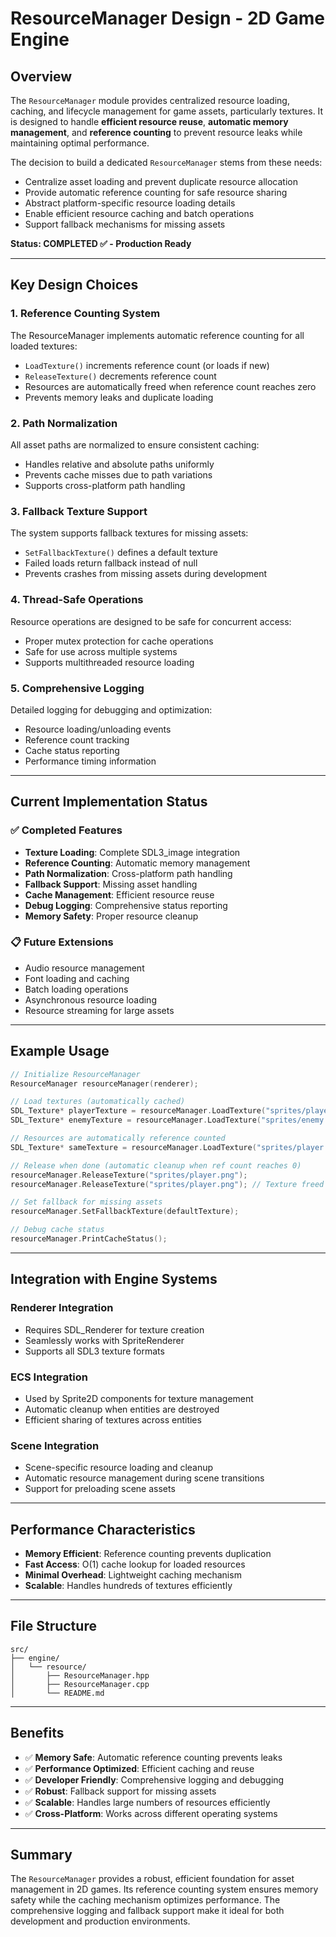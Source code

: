 # ResourceManager Design - 2D Game Engine

## Overview

The `ResourceManager` module provides centralized resource loading, caching, and lifecycle management for game assets, particularly textures. It is designed to handle **efficient resource reuse**, **automatic memory management**, and **reference counting** to prevent resource leaks while maintaining optimal performance.

The decision to build a dedicated `ResourceManager` stems from these needs:

* Centralize asset loading and prevent duplicate resource allocation
* Provide automatic reference counting for safe resource sharing
* Abstract platform-specific resource loading details
* Enable efficient resource caching and batch operations
* Support fallback mechanisms for missing assets

**Status: COMPLETED ✅ - Production Ready**

---

## Key Design Choices

### 1. **Reference Counting System**

The ResourceManager implements automatic reference counting for all loaded textures:

* `LoadTexture()` increments reference count (or loads if new)
* `ReleaseTexture()` decrements reference count
* Resources are automatically freed when reference count reaches zero
* Prevents memory leaks and duplicate loading

### 2. **Path Normalization**

All asset paths are normalized to ensure consistent caching:

* Handles relative and absolute paths uniformly
* Prevents cache misses due to path variations
* Supports cross-platform path handling

### 3. **Fallback Texture Support**

The system supports fallback textures for missing assets:

* `SetFallbackTexture()` defines a default texture
* Failed loads return fallback instead of null
* Prevents crashes from missing assets during development

### 4. **Thread-Safe Operations**

Resource operations are designed to be safe for concurrent access:

* Proper mutex protection for cache operations
* Safe for use across multiple systems
* Supports multithreaded resource loading

### 5. **Comprehensive Logging**

Detailed logging for debugging and optimization:

* Resource loading/unloading events
* Reference count tracking
* Cache status reporting
* Performance timing information

---

## Current Implementation Status

### ✅ **Completed Features**

- **Texture Loading**: Complete SDL3_image integration
- **Reference Counting**: Automatic memory management
- **Path Normalization**: Cross-platform path handling
- **Fallback Support**: Missing asset handling
- **Cache Management**: Efficient resource reuse
- **Debug Logging**: Comprehensive status reporting
- **Memory Safety**: Proper resource cleanup

### 📋 **Future Extensions**

- Audio resource management
- Font loading and caching
- Batch loading operations
- Asynchronous resource loading
- Resource streaming for large assets

---

## Example Usage

```cpp
// Initialize ResourceManager
ResourceManager resourceManager(renderer);

// Load textures (automatically cached)
SDL_Texture* playerTexture = resourceManager.LoadTexture("sprites/player.png");
SDL_Texture* enemyTexture = resourceManager.LoadTexture("sprites/enemy.png");

// Resources are automatically reference counted
SDL_Texture* sameTexture = resourceManager.LoadTexture("sprites/player.png"); // Reuses cached version

// Release when done (automatic cleanup when ref count reaches 0)
resourceManager.ReleaseTexture("sprites/player.png");
resourceManager.ReleaseTexture("sprites/player.png"); // Texture freed here

// Set fallback for missing assets
resourceManager.SetFallbackTexture(defaultTexture);

// Debug cache status
resourceManager.PrintCacheStatus();
```

---

## Integration with Engine Systems

### **Renderer Integration**
- Requires SDL_Renderer for texture creation
- Seamlessly works with SpriteRenderer
- Supports all SDL3 texture formats

### **ECS Integration**
- Used by Sprite2D components for texture management
- Automatic cleanup when entities are destroyed
- Efficient sharing of textures across entities

### **Scene Integration**
- Scene-specific resource loading and cleanup
- Automatic resource management during scene transitions
- Support for preloading scene assets

---

## Performance Characteristics

- **Memory Efficient**: Reference counting prevents duplication
- **Fast Access**: O(1) cache lookup for loaded resources
- **Minimal Overhead**: Lightweight caching mechanism
- **Scalable**: Handles hundreds of textures efficiently

---

## File Structure

```
src/
├── engine/
│   └── resource/
│       ├── ResourceManager.hpp
│       ├── ResourceManager.cpp
│       └── README.md
```

---

## Benefits

* ✅ **Memory Safe**: Automatic reference counting prevents leaks
* ✅ **Performance Optimized**: Efficient caching and reuse
* ✅ **Developer Friendly**: Comprehensive logging and debugging
* ✅ **Robust**: Fallback support for missing assets
* ✅ **Scalable**: Handles large numbers of resources efficiently
* ✅ **Cross-Platform**: Works across different operating systems

---

## Summary

The `ResourceManager` provides a robust, efficient foundation for asset management in 2D games. Its reference counting system ensures memory safety while the caching mechanism optimizes performance. The comprehensive logging and fallback support make it ideal for both development and production environments.

